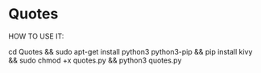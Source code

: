 # Quotes

HOW TO USE IT:

cd Quotes && sudo apt-get install python3 python3-pip && pip install kivy && sudo chmod +x quotes.py && python3 quotes.py
